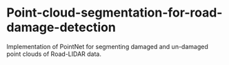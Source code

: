 # Point-cloud-segmentation-for-road-damage-detection
Implementation of PointNet for segmenting damaged and un-damaged point clouds of Road-LIDAR data.
